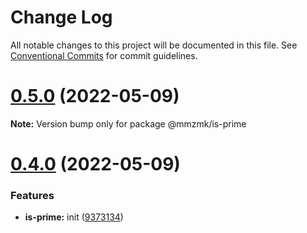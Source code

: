 # Change Log

All notable changes to this project will be documented in this file.
See [Conventional Commits](https://conventionalcommits.org) for commit guidelines.

# [0.5.0](https://github.com/MM25Zamanian/mmzmk/compare/v0.4.1...v0.5.0) (2022-05-09)

**Note:** Version bump only for package @mmzmk/is-prime





# [0.4.0](https://github.com/MM25Zamanian/mmzmk/compare/v0.3.1...v0.4.0) (2022-05-09)


### Features

* **is-prime:** init ([9373134](https://github.com/MM25Zamanian/mmzmk/commit/9373134f04b46968a51011bb7c4c5b57d609a0d4))
